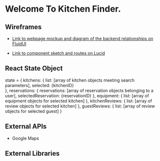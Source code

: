 # Welcome To Kitchen Finder.

## Wireframes

* <a href="https://www.fluidui.com/editor/live/preview/cF9PU2E4NXJPbVREeWdGT0hOV0ZPek40UXRSSzZHZEJ2dg==">Link to webpage mockup and diagram of the backend relationships on FluidUI</a>

* <a href="https://www.lucidchart.com/invitations/accept/1f91db54-c8a8-4922-9016-a40b6cb4bde4">
  Link to component sketch and routes on Lucid
</a>


## React State Object

state = {
  kitchens: {
    list: [array of kitchen objects meeting search parameters],
    selected: {kitchenID}  
    },
  reservations: {
    reservations: [array of reservation objects belonging to a user],
    selectedReservation: {reservationID}
  },
  equipment: {
    list: [array of equipment objects for selected kitchen]
  },
  kitchenReviews: {
    list: [array of review objects for selected kitchen]
  },
  guestReviews: {
    list: [array of review objects for selected guest]
}


## External APIs

* Google Maps

## External Libraries

